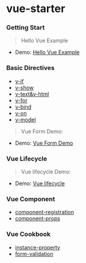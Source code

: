 # vue-starter

### Getting Start
> Hello Vue Example
- Demo: [Hello Vue Example](https://emiriobomb.github.io/vue-starter/01.HelloVue/index.html)

### Basic Directives
- [v-if](https://emiriobomb.github.io/vue-starter/02.BasicDirectives/v-if.html)
- [v-show](https://emiriobomb.github.io/vue-starter/02.BasicDirectives/v-show.html)
- [v-text&v-html](https://emiriobomb.github.io/vue-starter/02.BasicDirectives/v-text.html)
- [v-for](https://emiriobomb.github.io/vue-starter/02.BasicDirectives/v-for.html)
- [v-bind](https://emiriobomb.github.io/vue-starter/02.BasicDirectives/v-bind.html)
- [v-on](https://emiriobomb.github.io/vue-starter/02.BasicDirectives/v-on.html)
- [v-model](https://emiriobomb.github.io/vue-starter/02.BasicDirectives/v-model.html)

> Vue Form Demo: 
- Demo: [Vue Form Demo](https://emiriobomb.github.io/vue-starter/02.BasicDirectives/form-demo.html)

### Vue Lifecycle
> Vue lifecycle Demo:
- Demo: [Vue lifecycle](https://emiriobomb.github.io/vue-starter/03.Lifecycle/lifecycle.html)

### Vue Component
- [component-registration](https://emiriobomb.github.io/vue-starter/04.Components/component-registration.html)
- [component-props](https://emiriobomb.github.io/vue-starter/04.Components/component-props.html)

### Vue Cookbook
- [instance-property](https://emiriobomb.github.io/vue-starter/05.cookbook/instance-property.html)
- [form-validation](https://emiriobomb.github.io/vue-starter/05.cookbook/form-validation.html)